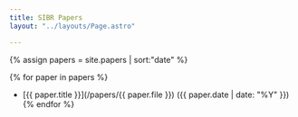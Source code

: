 ```yaml
---
title: SIBR Papers
layout: "../layouts/Page.astro"

---
```


{% assign papers =  site.papers | sort:"date" %}

{% for paper in papers %}
* [{{ paper.title }}](/papers/{{ paper.file }}) ({{ paper.date | date: "%Y" }})
{% endfor %}